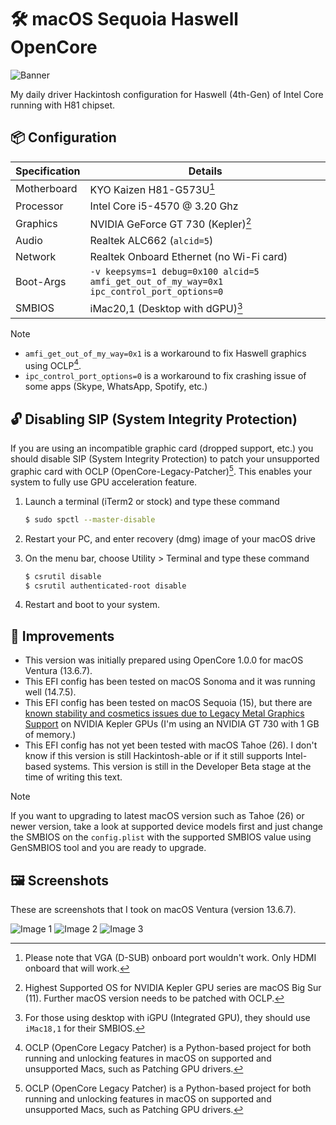 # 🛠️ macOS Sequoia Haswell OpenCore

![Banner](https://socialify.git.ci/azukashi/Sequoia-Haswell-OC/image?custom_language=Apple&description=1&font=Jost&language=1&logo=https%3A%2F%2Fdortania.github.io%2FOpenCore-Legacy-Patcher%2Fhomepage.png&name=1&owner=1&pattern=Floating+Cogs&theme=Dark)

My daily driver Hackintosh configuration for Haswell (4th-Gen) of Intel Core running with H81 chipset.

## 📦 Configuration

| Specification | Details                                                                                   |
| ------------- | ----------------------------------------------------------------------------------------- |
| Motherboard   | KYO Kaizen H81-G573U[^3]                                                                  |
| Processor     | Intel Core i5-4570 @ 3.20 Ghz                                                             |
| Graphics      | NVIDIA GeForce GT 730 (Kepler)[^4]                                                        |
| Audio         | Realtek ALC662 (`alcid=5`)                                                                |
| Network       | Realtek Onboard Ethernet (no Wi-Fi card)                                                  |
| Boot-Args     | `-v keepsyms=1 debug=0x100 alcid=5 amfi_get_out_of_my_way=0x1 ipc_control_port_options=0` |
| SMBIOS        | iMac20,1 (Desktop with dGPU)[^2]                                                          |

> [!NOTE]
>
> -   `amfi_get_out_of_my_way=0x1` is a workaround to fix Haswell graphics using OCLP[^1].
> -   `ipc_control_port_options=0` is a workaround to fix crashing issue of some apps (Skype, WhatsApp, Spotify, etc.)

## 🔓 Disabling SIP (System Integrity Protection)

If you are using an incompatible graphic card (dropped support, etc.) you should disable SIP (System Integrity Protection) to patch your unsupported graphic card with OCLP (OpenCore-Legacy-Patcher)[^1]. This enables your system to fully use GPU acceleration feature.

1. Launch a terminal (iTerm2 or stock) and type these command

    ```sh
    $ sudo spctl --master-disable
    ```

2. Restart your PC, and enter recovery (dmg) image of your macOS drive
3. On the menu bar, choose Utility > Terminal and type these command
    ```sh
    $ csrutil disable
    $ csrutil authenticated-root disable
    ```
4. Restart and boot to your system.

## 🔧 Improvements

-   This version was initially prepared using OpenCore 1.0.0 for macOS Ventura (13.6.7).
-   This EFI config has been tested on macOS Sonoma and it was running well (14.7.5).
-   This EFI config has been tested on macOS Sequoia (15), but there are [known stability and cosmetics issues due to Legacy Metal Graphics Support](https://github.com/dortania/OpenCore-Legacy-Patcher/issues/1008) on NVIDIA Kepler GPUs (I'm using an NVIDIA GT 730 with 1 GB of memory.)
-   This EFI config has not yet been tested with macOS Tahoe (26). I don't know if this version is still Hackintosh-able or if it still supports Intel-based systems. This version is still in the Developer Beta stage at the time of writing this text.

> [!NOTE]
> If you want to upgrading to latest macOS version such as Tahoe (26) or newer version, take a look at supported device models first and just change the SMBIOS on the `config.plist` with the supported SMBIOS value using GenSMBIOS tool and you are ready to upgrade.

## 🖼️ Screenshots

These are screenshots that I took on macOS Ventura (version 13.6.7).

![Image 1](https://ipfs.filebase.io/ipfs/QmSMoahrJTDkfvXFf24ikU4AB7TdZyghKY2vdPCkxdSSfA)
![Image 2](https://ipfs.filebase.io/ipfs/QmV45gHoGWBvf1AWpej2NAv5S5Ujv3Deu57iCCrZ3RtEz6)
![Image 3](https://ipfs.filebase.io/ipfs/Qmf96N3RBruPPyN6cKemkgbKWZGxKWMfqDcUB8HRcNTRPN)

[^1]: OCLP (OpenCore Legacy Patcher) is a Python-based project for both running and unlocking features in macOS on supported and unsupported Macs, such as Patching GPU drivers.
[^2]: For those using desktop with iGPU (Integrated GPU), they should use `iMac18,1` for their SMBIOS.
[^3]: Please note that VGA (D-SUB) onboard port wouldn't work. Only HDMI onboard that will work.
[^4]: Highest Supported OS for NVIDIA Kepler GPU series are macOS Big Sur (11). Further macOS version needs to be patched with OCLP.
